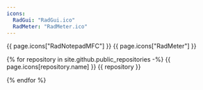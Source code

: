 ```yaml
---
icons:
  RadGui: "RadGui.ico"
  RadMeter: "RadMeter.ico"
---
```

{{ page.icons["RadNotepadMFC"] }}
{{ page.icons["RadMeter"] }}

{% for repository in site.github.public_repositories -%}
{{ page.icons[repository.name] }}
{{ repository }}

{% endfor %}
